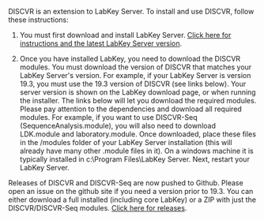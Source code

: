 DISCVR is an extension to LabKey Server. To install and use DISCVR, follow these instructions:

1) You must first download and install LabKey Server. [Click here for instructions and the latest LabKey Server version](https://www.labkey.org/wiki/home/LabKey%20Server%20Documentation/page.view?name=installServerDemo).  

2) Once you have installed LabKey, you need to download the DISCVR modules. You must download the version of DISCVR that matches your LabKey Server's version. For example, if your LabKey Server is version 19.3, you must use the 19.3 version of DISCVR (see links below). Your server version is shown on the LabKey download page, or when running the installer. The links below will let you download the required modules.  Please pay attention to the dependencies and download all required modules.  For example, if you want to use DISCVR-Seq (SequenceAnalysis.module), you will also need to download LDK.module and laboratory.module.  Once downloaded, place these files in the /modules folder of your LabKey Server installation (this will already have many other .module files in it).  On a windows machine it is typically installed in c:\Program Files\LabKey Server. Next, restart your LabKey Server.

Releases of DISCVR and DISCVR-Seq are now pushed to Github.  Please open an issue on the github site if you need a version prior to 19.3.  You can either download a full installed (including core LabKey) or a ZIP with just the DISCVR/DISCVR-Seq modules.  [Click here for releases](https://github.com/BimberLab/DiscvrLabKeyModules/releases).  


